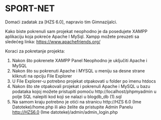 # SPORT-NET
Domaći zadatak za [HZS 6.0], napravio tim Gimnazijalci.

Kako biste pokrenuli sam projekat neophodno je da posedujete XAMPP aplikaciju koja pokreće Apache I MySql.
Xampp možete preuzeti sa sledećeg linka: https://www.apachefriends.org/

Koraci za pokretanje projekta:
1. Nakon što pokrenete XAMPP Panel Neophodno je uključiti Apache i MySQL
2. Nakon što su pokrenuti Apache i MYSQL u meniju sa desne strane kliknuti na opciju File Explorer
3. U File Explorer-u potrebno projekat otpakovati u folder po imenu htdocs
4. Nakon što ste otpakovali projekat i pokrenuli Apache i MySQL u bazu podataka kojoj možete pristupiti pomoću http://localhost/phpmyadmin u polje SQL nalepiti kod koji se nalazi u blogdb_db (1).sql
5. Na samom kraju potrebno je otići na stranicu http://HZS 6.0 (Ime Datoteke)/home.php ili ako želite da pristupite Admin Panelu http://HZS6.0 (Ime datoteke)/admin/admin_login.php

